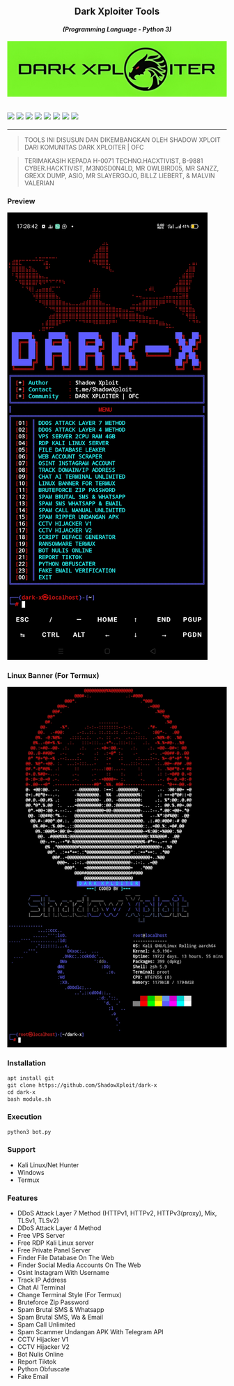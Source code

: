 <h2 align="center">Dark Xploiter Tools</h2>
<em><h4 align="center">(Programming Language - Python 3)</h4></em>

<img src="https://raw.githubusercontent.com/ShadowXploit/dark-x//main/.data/IMG_20240406_130021.jpg">

 <h2><img src="https://img.shields.io/badge/Author-./Shadow Xploit-blueviolet"/>
<img src="https://img.shields.io/badge/Tool-DarkX-red"/>
<img src="https://img.shields.io/badge/Made%20with-Python%20and%20Bash-yellowgreen"/> <img src="https://img.shields.io/badge/Version-1.4-9cf"/>
<img src="https://img.shields.io/github/issues/ShadowXploit/dark-x.svg?color=%23ff0000"/> <img
<img src="https://img.shields.io/github/forks/ShadowXploit/dark-x.svg?color=%23ffff00"/> <img
<img src="https://img.shields.io/github/stars/ShadowXploit/dark-x.svg?color=%23ff3300"/> <img
<img src="https://img.shields.io/github/license/ShadowXploit/dark-x.svg?color=%230000ff"/> <img
</center>
  </h2>
  <hr>


>TOOLS INI DISUSUN DAN DIKEMBANGKAN OLEH SHADOW XPLOIT DARI KOMUNITAS DARK XPLOITER | OFC

>TERIMAKASIH KEPADA H-0071 TECHNO.HACXTIVIST, B-9881 CYBER.HACKTIVIST, M3N0SD0N4LD, MR OWLBIRD05, MR SANZZ, GREXX DUMP, ASIO, MR SLAYERGOJO, BILLZ LIEBERT, & MALVIN VALERIAN

### Preview
<img src="https://raw.githubusercontent.com/ShadowXploit/dark-x/main/Screenshot_2024-06-03-17-28-42-33.jpg">
<p align="center">

### Linux Banner (For Termux)
<img src="https://raw.githubusercontent.com/ShadowXploit/dark-x/main/Screenshot.jpg">

### Installation
    apt install git
    git clone https://github.com/ShadowXploit/dark-x
    cd dark-x
    bash module.sh


### Execution
    python3 bot.py

### Support
- Kali Linux/Net Hunter
- Windows
- Termux

### Features
- DDoS Attack Layer 7 Method
  (HTTPv1, HTTPv2, HTTPv3(proxy), Mix, TLSv1, TLSv2)
- DDoS Attack Layer 4 Method
- Free VPS Server
- Free RDP Kali Linux server
- Free Private Panel Server
- Finder File Database On The Web
- Finder Social Media Accounts On The Web
- Osint Instagram With Username
- Track IP Address
- Chat AI Terminal
- Change Terminal Style (For Termux)
- Bruteforce Zip Password
- Spam Brutal SMS & Whatsapp
- Spam Brutal SMS, Wa & Email
- Spam Call Unlimited
- Spam Scammer Undangan APK With Telegram API
- CCTV Hijacker V1
- CCTV Hijacker V2
- Bot Nulis Online
- Report Tiktok
- Python Obfuscate
- Fake Email
